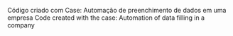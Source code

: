 Código criado com Case: Automação de preenchimento de dados em uma empresa
Code created with the case: Automation of data filling in a company
